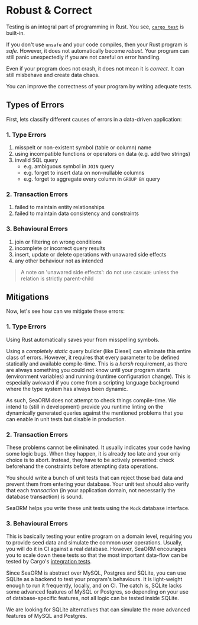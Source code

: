 # Robust & Correct

Testing is an integral part of programming in Rust. You see, [`cargo test`](https://doc.rust-lang.org/cargo/commands/cargo-test.html) is built-in.

If you don't use `unsafe` and your code compiles, then your Rust program is *safe*. However, it does not automatically become *robust*. Your program can still panic unexpectedly if you are not careful on error handling.

Even if your program does not crash, it does not mean it is *correct*. It can still misbehave and create data chaos.

You can improve the correctness of your program by writing adequate tests.

## Types of Errors

First, lets classify different causes of errors in a data-driven application:

### 1. Type Errors

1. misspelt or non-existent symbol (table or column) name
1. using incompatible functions or operators on data (e.g. add two strings)
1. invalid SQL query
	- e.g. ambiguous symbol in `JOIN` query
	- e.g. forget to insert data on non-nullable columns
	- e.g. forget to aggregate every column in `GROUP BY` query

### 2. Transaction Errors

1. failed to maintain entity relationships
1. failed to maintain data consistency and constraints

### 3. Behavioural Errors

1. join or filtering on wrong conditions
1. incomplete or incorrect query results
1. insert, update or delete operations with unawared side effects
1. any other behaviour not as intended

> A note on 'unawared side effects': do not use `CASCADE` unless the relation is strictly parent-child

## Mitigations

Now, let's see how can we mitigate these errors:

### 1. Type Errors

Using Rust automatically saves your from misspelling symbols.

Using a *completely static* query builder (like Diesel) can eliminate this entire class of errors. However, it requires that every parameter to be defined statically and available compile-time. This is a *harsh* requirement, as there are always something you could not know until your program starts (environment variables) and running (runtime configuration change). This is especially awkward if you come from a scripting language background where the type system has always been dynamic.

As such, SeaORM does not attempt to check things compile-time. We intend to (still in development) provide you runtime linting on the dynamically generated queries against the mentioned problems that you can enable in unit tests but disable in production.

### 2. Transaction Errors

These problems cannot be eliminated. It usually indicates your code having some logic bugs. When they happen, it is already too late and your only choice is to abort. Instead, they have to be actively prevented: check beforehand the constraints before attempting data operations.

You should write a bunch of unit tests that can reject those bad data and prevent them from entering your database. Your unit test should also verify that each *transaction* (in your application domain, not necessarily the database transaction) is sound.

SeaORM helps you write these unit tests using the `Mock` database interface.

### 3. Behavioural Errors

This is basically testing your entire program on a domain level, requiring you to provide seed data and simulate the common user operations. Usually, you will do it in CI against a real database. However, SeaORM encourages you to scale down these tests so that the most important data-flow can be tested by Cargo's [integration tests](https://doc.rust-lang.org/rust-by-example/testing/integration_testing.html).

Since SeaORM is abstract over MySQL, Postgres and SQLite, you can use SQLite as a backend to test your program's behaviours. It is light-weight enough to run it frequently, locally, and on CI. The catch is, SQLite lacks some advanced features of MySQL or Postgres, so depending on your use of database-specific features, not all logic can be tested inside SQLite.

We are looking for SQLite alternatives that can simulate the more advanced features of MySQL and Postgres.
